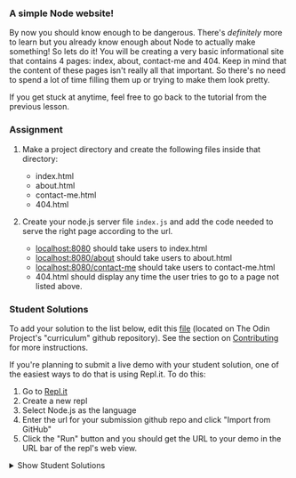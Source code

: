### A simple Node website!

By now you should know enough to be dangerous. There's *definitely* more to learn but you already know enough about Node to actually make something! So lets do it! You will be creating a very basic informational site that contains 4 pages: index, about, contact-me and 404. Keep in mind that the content of these pages isn't really all that important. So there's no need to spend a lot of time filling them up or trying to make them look pretty.

If you get stuck at anytime, feel free to go back to the tutorial from the previous lesson.

### Assignment

<div class="lesson-content__panel" markdown="1">

1. Make a project directory and create the following files inside that directory:
    - index.html
    - about.html
    - contact-me.html
    - 404.html

2. Create your node.js server file `index.js` and add the code needed to serve the right page according to the url.
    - [localhost:8080](http://localhost:8080) should take users to index.html
    - [localhost:8080/about](http://localhost:8080/about) should take users to about.html
    - [localhost:8080/contact-me](http://localhost:8080/contact-me) should take users to contact-me.html
    - 404.html should display any time the user tries to go to a page not listed above.
</div>

### Student Solutions
To add your solution to the list below, edit this [file](https://github.com/TheOdinProject/curriculum/blob/master/nodeJS/getting-started/Getting-Started-Project.md) (located on The Odin Project's "curriculum" github repository). See the section on [Contributing](http://github.com/TheOdinProject/curriculum/blob/master/contributing.md) for more instructions.

If you're planning to submit a live demo with your student solution, one of the easiest ways to do that is using Repl.it. To do this:

1. Go to [Repl.it](https://repl.it)
2. Create a new repl
3. Select Node.js as the language
4. Enter the url for your submission github repo and click "Import from GitHub"
5. Click the "Run" button and you should get the URL to your demo in the URL bar of the repl's web view.

<details markdown="block">
  <summary> Show Student Solutions </summary>

- Add your solution below this line!
- [Charles Ivia's Solution](https://github.com/CharlesIvia/info-site)
- [benajamin-gambling's Solution](https://github.com/benjamin-gambling/basic-info-site)
- [selectiveduplicate's solution](https://github.com/selectiveduplicate/op-projects/tree/master/nodeJS/basicInformationalSite)
- [azrilhafizi's Solution](https://github.com/azrilhafizi/odinproject-nodejs)
- [vonhoro's Solution](https://github.com/vonhoro/Small-server)
- [Sherman's Solution](https://github.com/shermansjliu/basic-informational-site) - [View in Browswer](https://repl.it/github/shermansjliu/basic-informational-site)
- [Andrey's Solution](https://github.com/AndreySkopintsev/basic-nodejs-site) - [View in Browser](https://repl.it/@AAndrewSk/basic-nodejs-site#README.md)
- [Angelo's Solution](https://github.com/angelokora/basic-information-website) - [View in Browser](https://basic-information-website--angelodafia.repl.co)
- [Zayeer's Solution](https://github.com/Zayeer/basic-information-site) - [View in Browser](https://repl.it/@Zayeer/basic-information-site)
- [Andres Ruiz's Solution](https://github.com/Andrsrz/informational-site) - [View in Browser](https://informational-site--andrsrz.repl.co/)
- [Martin Muehl's Solution](https://github.com/joshuatree/NodeJS) - [View in Browser](https://repl.it/@joshuatree1/NodeJS)
- [Kevin Beall's Solution](https://github.com/kevinbeall/The-Odin-Project/tree/master/BasicInformationalSite) - [View in Browser](https://LongPossibleProspect--five-nine.repl.co)
- [Julio's solution](https://github.com/julio22b/basic-informational-site) - [View in Browser](https://repl.it/@julio22b/ProudIntentionalTasks)
- [Thanusha Jakkula's Solution](https://github.com/ThanushaJ/basic-nodejs-website) - [View in Browser](https://repl.it/github/ThanushaJ/basic-nodejs-website)
- [Braxton Lemmon's Solution](https://github.com/braxtonlemmon/basic-node-site) - [View in Browser](https://repl.it/@braxtonlemmon/basic-node-site-3)
- [Igorashs's Solution](https://github.com/igorashs/basic-informational-site) - [View in Browser](https://repl.it/@igorashs/basic-informational-site)
- [Hammad Ahmed's Solution](https://github.com/shammadahmed/basic-node-site) - [View in Browser](https://BumpyWeightyMigration--five-nine.repl.co)
- [Kris Tobiasson's Solution](https://github.com/highpockets/first-nodejs-site.git) - [View in Browser](https://repl.it/@highpockets/first-nodejs-site)
- [martink-rsa's Solution](https://github.com/martink-rsa/basic_website_nodejs) - [View in Browser](https://repl.it/@martinkrsa/basicwebsitenodejs)
- [Henrique Sousa's Solution](https://github.com/Henrique-Sousa/basic-informational-site) - [View in Browser](https://repl.it/@sousahenrique/basic-informational-site)
- [autumnchris's Solution](https://github.com/autumnchris/nodejs-multi-page-site-demo) - [View in Browser](https://autumnchris-nodejs-site-demo.herokuapp.com)
- [Brendo's Solution](https://github.com/BBrownley/Basic-info-site)
- [Alain Suarez's Solution](https://gitlab.com/asuar/node-basic-info) - [View in browser](https://repl.it/@AlainSuarez/basic-info)
- [ARaut9's Solution](https://github.com/ARaut9/basic-site)
- [Vollantre's Solution](https://github.com/vollantre/BASIC_INFORMATIONAL_SITE)
- [MikkRou's Solution](https://github.com/MikkRou/basic-informational-site) - [View in Browser](https://basic-informational-site.mikkrou.repl.co)
- [Eljoey's Solution](https://github.com/eljoey/Basic_Node_Site)
- [Vedat's Solution](https://github.com/mvedataydin/initiate-node) - [View in Browser](https://repl.it/@mvedataydin/initiate-node)
- [Henry Kirya's](https://github.com/harrika/nodemo) - [View in Browser](https://repl.it/@HenryKirya/nodemo)
- [tbmreza's Solution](https://github.com/tbmreza/odinproject-node1/) - [View in Browser](https://NodeJS-Basic-Informational-Site--tbmreza.repl.co)
- [Carmine's Solution](https://github.com/cgrossi/node-beginner-project) - [View in Browser](https://cgrossi.github.io/node-beginner-project/)
- [Faraz's Solution](https://github.com/frzkn/odin-projects/tree/master/basicinformationsite)
- [c-Nosetab's Solution](https://github.com/c-Nosetab/odin-project-assignments/tree/master/simpleSite)
- [Dom's Solution](https://gist.github.com/domemvs/92d94b8e8291e7159cd734d85f702de0)
- [Rayan's Solution](https://gist.github.com/RayanBassetti/61b73131cdf27cfd6acd95ef60aa7c82)
- [Jacob's Solution](https://github.com/jacobodden/odin-nodejs-projects/tree/master/basicinfosite)
- [Unwana's Solution](https://gist.github.com/afixoftrix/f5efeae6229f39fd4eb0787bd257cd7c)
- [Khalal's Solution](https://github.com/khalalw/The-Odin-Project/blob/master/node/infoSite/server.js)
- [Jake's Solution](https://github.com/jdonahue135/basic-informational-site)
- [ericzlmd's Solution](https://github.com/ericzlmd/The-Odin-Project---NodeJS)
- [GustavoRdz's Solution](https://github.com/GustavoRdz/odin-nodejs/tree/master/basic-informational-site)
- [Viho Serge](https://github.com/VihoSerge/node-simple-website/blob/master/index.js)
- [Avic Ndugu](https://repl.it/repls/AuthenticRepulsiveCells) - [View in Browser](https://authenticrepulsivecells--five-nine.repl.co/)
- [Ryan Floyd's Solution](https://github.com/MrRyanFloyd/first-node-site)
- [Mitchell's Solution](https://github.com/mleers/simple-node-website)
- [Kale33's Soltuion](https://github.com/poreniyi/Basic-Informational-Site)
- [Aron's Solution](https://github.com/aronfischer/first_nodejs_app)
- [Fred's Solution](https://github.com/fchasin/FirstWebsite)
- [Emil Dimitrov's Solution](https://github.com/edmtrv/basic-information-site)
- [0xtaf's Solution](https://github.com/0xtaf/basic-informational-site)
- [Scott Bowles's Solution](https://github.com/scottBowles/node-simple-informational-site) - [View in Browser](https://node-simple-informational-site--scottbowles.repl.co)
- [Carlos Del Real's Solution](https://github.com/carloshdelreal/simple-node-website) - [View in Browser](https://repl.it/@carloshdelreal/simple-node-website-2)
- [Hamohuh's Solution](https://github.com/hamohuh/simple-node) - [View in Browser](https://TragicCaringCustomization--five-nine.repl.co)
- [barrysweeney's Solution](https://github.com/barrysweeney/node-basic-site) - [View in Browser](https://node-basic-site-2.barrysweeney.repl.co/)
- [ranmaru22's Solution](https://github.com/ranmaru22/the_odin_project/tree/master/node-sample) - [View In Browser](https://repl.it/@ranmaru22/OdinProjectSampleNodeFile)
- [Theodore Kelechukwu Onyejiaku's Solution](https://a-simple-nodejs-website-1--theodore1250.repl.co/)
- [Joe Thompson's Solution](https://github.com/jlthompso/basic_info_site)
- [Kielx's Solution](https://github.com/Kielx/informationalSite) - [View in Browser](https://informationalsite--kielx.repl.co/index.html)
- [explorer564's Solution](https://github.com/explorer564/nodejs_project1_basic_info_site) - [View in Browser](https://repl.it/@explorerDora1/nodejsproject1basicinfosite#index.html)
- [Reynard's Solution](https://github.com/ranoot/basic-nodejs-site) - [View in Browser](https://repl.it/@ranoot/basic-nodejs-site)
- [RoopSai's Solution](https://github.com/sroopsai/basic-information-site) - [View in Browser](https://basic-information-site.roopsai.repl.co/)
- [elijahjorell's Solution](https://github.com/elijahjorell/the-odin-project/tree/master/node.js/projects/basic-informational-site)
- [Nijepa's Solution](https://github.com/nijepa/basic-informational-site) - [View in Browser](https://basic-informational-site.nijepa.repl.co/)
</details>
